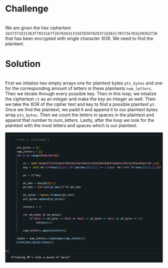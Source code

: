 <h1>Challenge</h1>

<br>We are given the hex ciphertext `1b37373331363f78151b7f2b783431333d78397828372d363c78373e783a393b3736` that
has been encrypted with single character XOR. We need to find the plaintext.</br>

<h1>Solution</h1>

<br>First we intialize two empty arrays one for plaintext bytes `pts_bytes` and one for the corresponding amount of letters in these plaintexts `num_letters`. Then we iterate through every possible key. Then in this loop, we intialize the ciphertext `ct` as an integer and make the key an integer as well. Then we take the XOR of the cipher text and key to find a possible plaintext `pt`. Once we find the plaintext, we padd it and append it to our plaintext bytes array `pts_bytes`. Then we count the letters in spaces in the plaintext and append that number to num_letters. Lastly, after the loop we look for the plaintext with the most letters and spaces which is our plaintext.

<img src="solution.png" alt="Solution">